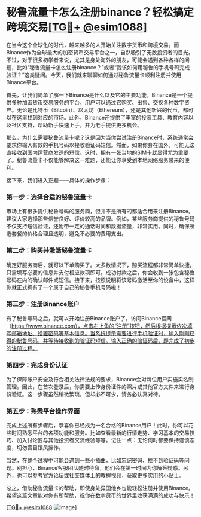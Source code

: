 # 秘鲁流量卡怎么注册binance？轻松搞定跨境交易[[TG💪+ @esim1088](https://t.me/s/esim1088)]

在当今这个全球化的时代，越来越多的人开始关注数字货币和跨境交易。而Binance作为全球最大的加密货币交易平台之一，自然吸引了无数投资者的目光。不过，对于很多初学者来说，尤其是身处海外的朋友，可能会遇到各种各样的问题，比如“秘鲁流量卡怎么注册binance？”或者“我该如何用秘鲁的手机号码完成验证？”这类疑问。今天，我们就来聊聊如何通过秘鲁流量卡顺利注册并使用Binance平台。

首先，让我们简单了解一下Binance是什么以及它的主要功能。Binance是一个提供多种加密货币交易服务的平台，用户可以通过它购买、出售、交换各种数字资产。无论是比特币（Bitcoin）、以太坊（Ethereum），还是其他新兴的代币，都可以在这里找到对应的市场。此外，Binance还提供了丰富的投资工具、教育内容以及社区支持，帮助新手快速上手，并为老手提供更多机会。

那么，为什么需要秘鲁流量卡呢？这是因为当你尝试注册Binance时，系统通常会要求你输入有效的手机号码以接收验证码短信。然而，如果你身在国外，可能无法直接收到国内运营商发送的短信。这时，拥有一张当地的SIM卡就显得尤为重要了。秘鲁流量卡不仅能够解决这一难题，还能让你享受到本地网络服务带来的便利。

接下来，我们进入正题——具体的操作步骤：

### 第一步：选择合适的秘鲁流量卡

市场上有很多提供秘鲁号码的服务商，但并不是所有的都适合用来注册Binance。建议大家选择那些信誉良好、评价较高的品牌。例如，某些服务商提供的秘鲁号码不仅支持短信验证，还附带一定的通话时间和数据流量，非常实用。同时，确保所选套餐的价格合理且透明，避免不必要的费用支出。

### 第二步：购买并激活秘鲁流量卡

确定好服务商后，就可以下单购买了。大多数情况下，购买流程都非常简单快捷，只需填写必要的信息并支付相应款项即可。成功付款之后，你会收到一张包含秘鲁号码在内的确认邮件或短信。接下来，按照说明将该号码激活至你的设备中，这样你就正式拥有了一个属于自己的秘鲁手机号码啦！

### 第三步：注册Binance账户

有了秘鲁号码之后，就可以开始注册Binance账户了。访问Binance官网（https://www.binance.com），点击右上角的“注册”按钮，然后根据提示依次填写邮箱地址、设置密码等基本信息。当系统提示需要进行手机验证时，输入刚刚获得的秘鲁号码，并等待接收到的验证码短信。输入正确的验证码后，即完成了初步的注册过程。

### 第四步：完成身份认证

为了保障账户安全及符合相关法律法规的要求，Binance会对每位用户实施实名制管理。因此，在首次登录后，你需要上传身份证件的照片或其他官方文件来进行身份验证。这一步骤虽然稍微繁琐，但却必不可少，请务必认真对待。

### 第五步：熟悉平台操作界面

完成上述所有步骤后，恭喜你已经成为一名合格的Binance用户！此时，你可以花些时间熟悉平台的各项功能和服务。比如查看最新的行情走势、学习基本的交易技巧、加入讨论区与其他投资者交流经验等等。记住一点：无论何时都要保持谨慎态度，切勿盲目跟风操作。

当然，在整个过程中可能会遇到一些小插曲，比如忘记密码、找不到验证码等问题。别担心，Binance客服团队随时待命，他们会在第一时间为你解答疑惑。另外，也可以参考官方论坛或社交媒体上的教程视频，获取更多实用的小贴士。

总之，借助秘鲁流量卡的帮助，即使身处异国他乡也能轻松注册并使用Binance。希望这篇文章能对你有所帮助，祝你在数字货币的世界里收获满满的成功与快乐！

[[TG💪+ @esim1088](https://t.me/s/esim1088) ![Image](https://i.postimg.cc/4NQfJmqS/Snipaste-2025-05-13-00-14-12.png)]